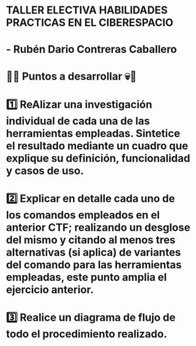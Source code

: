 # **TALLER ELECTIVA HABILIDADES PRACTICAS EN EL CIBERESPACIO**
# - **Rubén Dario Contreras Caballero**

# :rotating_light::skull: Puntos a desarrollar :skull::rotating_light: 

# :one: ReAlizar una investigación individual de cada una de las herramientas empleadas. Sintetice el resultado mediante un cuadro que explique su definición, funcionalidad y casos de uso.

# :two: Explicar en detalle cada uno de los comandos empleados en el anterior CTF; realizando un desglose del mismo y citando al menos tres alternativas (si aplica) de variantes del comando para las herramientas empleadas, este punto amplia el ejercicio anterior.

# :three: Realice un diagrama de flujo de todo el procedimiento realizado.
